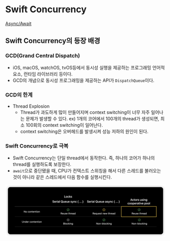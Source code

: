 # Swift Concurrency

[Async/Await](AsyncAwait.md)

## Swift Concurrency의 등장 배경

### GCD(Grand Central Dispatch)

- iOS, macOS, watchOS, tvOS등에서 동시성 실행을 제공하는 프로그래밍 언어적 요소, 런타임 라이브러리 등이다.
- GCD의 개념으로 동시성 프로그래밍을 제공하는 API가 `DispatchQueue`이다.

### GCD의 한계

- Thread Explosion
    - Thread가 과도하게 많이 만들어지며 context switching이 너무 자주 일어나는 문제가 발생할 수 있다.
    ex) 1개의 코어에서 100개의 thread가 생성되면, 최소 100회의 context switching이 일어난다.
    - context switching은 오버헤드를 발생시켜 성능 저하의 원인이 된다.

### Swift Concurrency로 극복

- Swift Concurrency는 단일 thread에서 동작한다. 즉, 하나의 코어가 하나의 thread를 실행하도록 보장한다.
- `await`으로 중단됐을 때, CPU가 컨텍스트 스위칭을 해서 다른 스레드를 불러오는 것이 아니라 같은 스레드에서 다음 함수를 실행시킨다.

![Untitled](Images/swift_concurrency_1.png)
